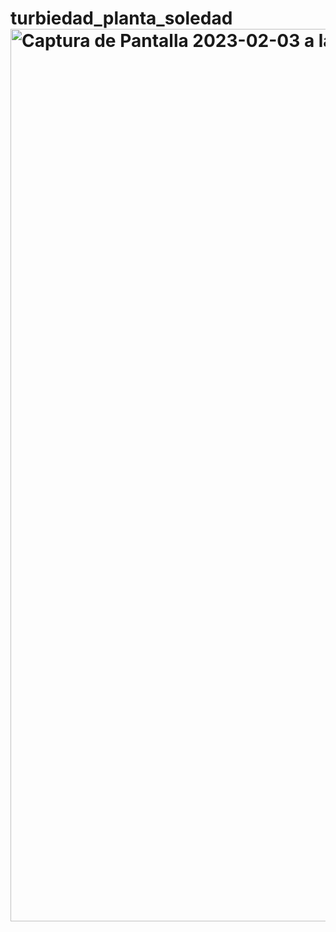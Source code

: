 # turbiedad_planta_soledad<img width="1428" alt="Captura de Pantalla 2023-02-03 a la(s) 2 20 19 p m" src="https://user-images.githubusercontent.com/86754797/216689904-a269fb69-309e-49e8-a227-9097c9ec3649.png">
